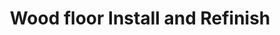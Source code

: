 ---
title: "Wood floor Install and Refinish"
url: /wayne/wood-floor-install-and-refinish/
shop: carpet
---